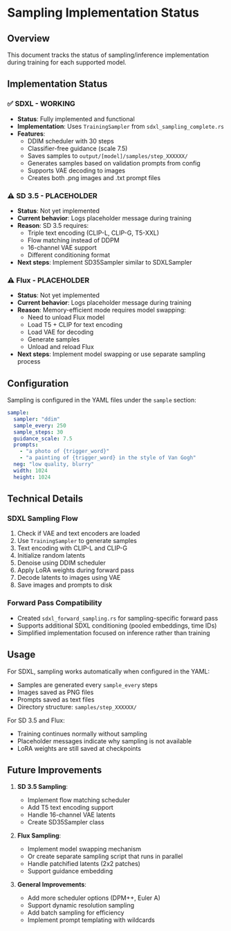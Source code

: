 # Sampling Implementation Status

## Overview
This document tracks the status of sampling/inference implementation during training for each supported model.

## Implementation Status

### ✅ SDXL - WORKING
- **Status**: Fully implemented and functional
- **Implementation**: Uses `TrainingSampler` from `sdxl_sampling_complete.rs`
- **Features**:
  - DDIM scheduler with 30 steps
  - Classifier-free guidance (scale 7.5)
  - Saves samples to `output/[model]/samples/step_XXXXXX/`
  - Generates samples based on validation prompts from config
  - Supports VAE decoding to images
  - Creates both .png images and .txt prompt files

### ⚠️ SD 3.5 - PLACEHOLDER
- **Status**: Not yet implemented
- **Current behavior**: Logs placeholder message during training
- **Reason**: SD 3.5 requires:
  - Triple text encoding (CLIP-L, CLIP-G, T5-XXL)
  - Flow matching instead of DDPM
  - 16-channel VAE support
  - Different conditioning format
- **Next steps**: Implement SD35Sampler similar to SDXLSampler

### ⚠️ Flux - PLACEHOLDER  
- **Status**: Not yet implemented
- **Current behavior**: Logs placeholder message during training
- **Reason**: Memory-efficient mode requires model swapping:
  - Need to unload Flux model
  - Load T5 + CLIP for text encoding
  - Load VAE for decoding
  - Generate samples
  - Unload and reload Flux
- **Next steps**: Implement model swapping or use separate sampling process

## Configuration

Sampling is configured in the YAML files under the `sample` section:

```yaml
sample:
  sampler: "ddim"
  sample_every: 250
  sample_steps: 30
  guidance_scale: 7.5
  prompts:
    - "a photo of {trigger_word}"
    - "a painting of {trigger_word} in the style of Van Gogh"
  neg: "low quality, blurry"
  width: 1024
  height: 1024
```

## Technical Details

### SDXL Sampling Flow
1. Check if VAE and text encoders are loaded
2. Use `TrainingSampler` to generate samples
3. Text encoding with CLIP-L and CLIP-G
4. Initialize random latents
5. Denoise using DDIM scheduler
6. Apply LoRA weights during forward pass
7. Decode latents to images using VAE
8. Save images and prompts to disk

### Forward Pass Compatibility
- Created `sdxl_forward_sampling.rs` for sampling-specific forward pass
- Supports additional SDXL conditioning (pooled embeddings, time IDs)
- Simplified implementation focused on inference rather than training

## Usage

For SDXL, sampling works automatically when configured in the YAML:
- Samples are generated every `sample_every` steps
- Images saved as PNG files
- Prompts saved as text files
- Directory structure: `samples/step_XXXXXX/`

For SD 3.5 and Flux:
- Training continues normally without sampling
- Placeholder messages indicate why sampling is not available
- LoRA weights are still saved at checkpoints

## Future Improvements

1. **SD 3.5 Sampling**:
   - Implement flow matching scheduler
   - Add T5 text encoding support
   - Handle 16-channel VAE latents
   - Create SD35Sampler class

2. **Flux Sampling**:
   - Implement model swapping mechanism
   - Or create separate sampling script that runs in parallel
   - Handle patchified latents (2x2 patches)
   - Support guidance embedding

3. **General Improvements**:
   - Add more scheduler options (DPM++, Euler A)
   - Support dynamic resolution sampling
   - Add batch sampling for efficiency
   - Implement prompt templating with wildcards